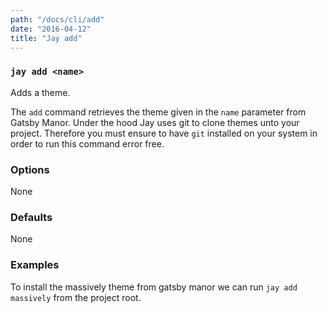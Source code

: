 ```yaml
---
path: "/docs/cli/add"
date: "2016-04-12"
title: "Jay add"
---
```


### `jay add <name>`
Adds a theme.

The `add` command retrieves the theme given in the `name` parameter from Gatsby Manor. Under the hood Jay uses git to clone themes unto your project. Therefore you must ensure to have `git` installed on your system in order to run this command error free.

### Options
None

### Defaults
None

### Examples
To install the massively theme from gatsby manor we can run `jay add massively` from the project root.
